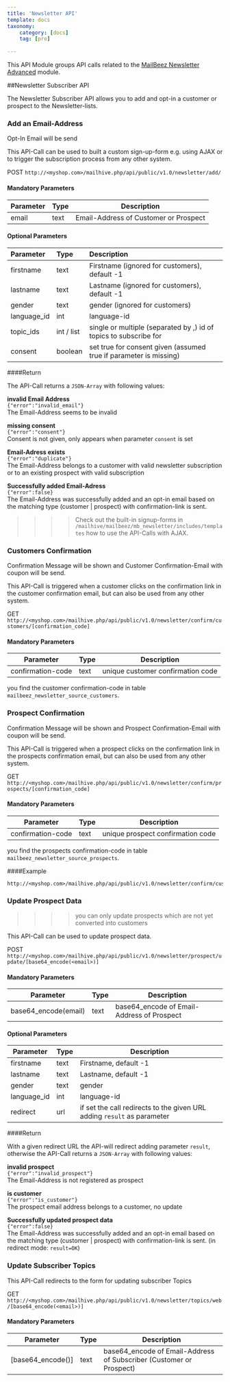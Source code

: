 ```yaml
---
title: 'Newsletter API'
template: docs
taxonomy:
    category: [docs]
    tag: [pro]
    
---
```

This API Module groups API calls related to the [MailBeez Newsletter Advanced](/documentation/mailbeez/newsletter/) module.


##Newsletter Subscriber API

The Newsletter Subscriber API allows you to add and opt-in a customer or prospect to the Newsletter-lists.


### Add an Email-Address
Opt-In Email will be send

This API-Call can be used to built a custom sign-up-form e.g. using AJAX or to trigger the subscription process from any other system.


POST `http://<myshop.com>/mailhive.php/api/public/v1.0/newsletter/add/`


#### Mandatory Parameters

| Parameter    	| Type 	| Description                            	|
|--------------	|------	|----------------------------------------	|
| email  	    | text  | Email-Address of Customer or Prospect	    |


#### Optional Parameters

| Parameter   | Type       | Description                                                       |
|:------------|:-----------|:------------------------------------------------------------------|
| firstname   | text       | Firstname (ignored for customers), default -1                     |
| lastname    | text       | Lastname (ignored for customers), default -1                      |
| gender      | text       | gender (ignored for customers)                                    |
| language_id | int        | language-id                                                       |
| topic_ids   | int / list | single or multiple (separated by ,) id of topics to subscribe for |
| consent     | boolean    | set true for consent given (assumed true if parameter is missing) |




####Return


The API-Call returns a `JSON-Array` with following values:

**invalid Email Address**  
`{"error":"invalid_email"}`  
The Email-Address seems to be invalid

**missing consent**  
`{"error":"consent"}`  
Consent is not given, only appears when parameter `consent` is set

**Email-Adress exists**  
`{"error":"duplicate"}`  
The Email-Address belongs to a customer with valid newsletter subscription or to an existing prospect with valid subscription

**Successfully added Email-Adress**  
`{"error":false}`  
The Email-Address was successfully added and an opt-in email based on the matching type (customer | prospect) with confirmation-link is sent.



>>>> Check out the built-in signup-forms in `/mailhive/mailbeez/mb_newsletter/includes/templates` how to use the API-Calls with AJAX.


### Customers Confirmation 
Confirmation Message will be shown and Customer Confirmation-Email with coupon will be send.

This API-Call is triggered when a customer clicks on the confirmation link in the customer confirmation email, but can also be used from any other system.

GET `http://<myshop.com>/mailhive.php/api/public/v1.0/newsletter/confirm/customers/[confirmation_code]`


#### Mandatory Parameters

| Parameter    	    | Type 	| Description                            	|
|--------------	    |------	|----------------------------------------	|
| confirmation-code | text  | unique customer confirmation code	        |

you find the customer confirmation-code in table `mailbeez_newsletter_source_customers`.


### Prospect Confirmation
Confirmation Message will be shown and Prospect Confirmation-Email with coupon will be send.

This API-Call is triggered when a prospect clicks on the confirmation link in the prospects confirmation email, but can also be used from any other system.

GET `http://<myshop.com>/mailhive.php/api/public/v1.0/newsletter/confirm/prospects/[confirmation_code]`


#### Mandatory Parameters

| Parameter    	    | Type 	| Description                            	|
|--------------	    |------	|----------------------------------------	|
| confirmation-code | text  | unique prospect confirmation code	        |

you find the prospects confirmation-code in table `mailbeez_newsletter_source_prospects`.



####Example

```
http://<myshop.com>/mailhive.php/api/public/v1.0/newsletter/confirm/customers/53efef14241107e0fbb7750c4d3023a5
```






### Update Prospect Data


>>>>you can only update prospects which are not yet converted into customers

This API-Call can be used to update prospect data.


POST `http://<myshop.com>/mailhive.php/api/public/v1.0/newsletter/prospect/update/[base64_encode(<email>)]`


#### Mandatory Parameters

| Parameter    	| Type 	| Description                            	|
|--------------	|------	|----------------------------------------	|
| base64_encode(email)    | text  | base64_encode of Email-Address of Prospect	    |


#### Optional Parameters

| Parameter    	| Type 	| Description                                                      |
|--------------	|------	|----------------------------------------	                                |
| firstname 	| text  | Firstname, default -1	                            |
| lastname 	    | text  | Lastname, default -1                              |
| gender   	    | text  | gender           	                                |
| language_id   | int 	| language-id                            	                                |
| redirect      | url 	| if set the call redirects to the given URL adding `result` as parameter  |




####Return

With a given redirect URL the API-will redirect adding parameter `result`, otherwise the API-Call returns a `JSON-Array` with following values:

**invalid prospect**  
`{"error":"invalid_prospect"}`  
The Email-Address is not registered as prospect

**is customer**  
`{"error":"is_customer"}`  
The prospect email address belongs to a customer, no update

**Successfully updated prospect data**  
`{"error":false}`  
The Email-Address was successfully added and an opt-in email based on the matching type (customer | prospect) with confirmation-link is sent.
(in redirect mode: `result=OK`)



### Update Subscriber Topics

This API-Call redirects to the form for updating subscriber Topics

GET `http://<myshop.com>/mailhive.php/api/public/v1.0/newsletter/topics/web/[base64_encode(<email>)]`


#### Mandatory Parameters

| Parameter    	| Type 	| Description                            	|
|--------------	|------	|----------------------------------------	|
| [base64_encode(<email>)]    | text  | base64_encode of Email-Address of Subscriber (Customer or Prospect)	    |

